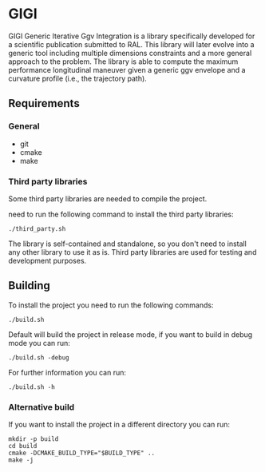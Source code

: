 GIGI
=========

GIGI Generic Iterative Ggv Integration is a library specifically developed for a scientific publication submitted to RAL. This library will later evolve into a generic tool including multiple dimensions constraints and a more general approach to the problem.
The library is able to compute the maximum performance longitudinal maneuver given a generic ggv envelope and a curvature profile (i.e., the trajectory path).

## Requirements

### General

- git
- cmake
- make

### Third party libraries

Some third party libraries are needed to compile the project.

need to run the following command to install the third party libraries:

```{shell}
./third_party.sh
```

The library is self-contained and standalone, so you don't need to install any other library to use it as is. Third party libraries are used for testing and development purposes.
  
## Building

To install the project you need to run the following commands:

```{shell}
./build.sh
```

Default will build the project in release mode, if you want to build in debug mode you can run:

```{shell}
./build.sh -debug
```

For further information you can run:

```{shell}
./build.sh -h
```

### Alternative build

If you want to install the project in a different directory you can run:

```{shell}
mkdir -p build
cd build
cmake -DCMAKE_BUILD_TYPE="$BUILD_TYPE" ..
make -j
```
